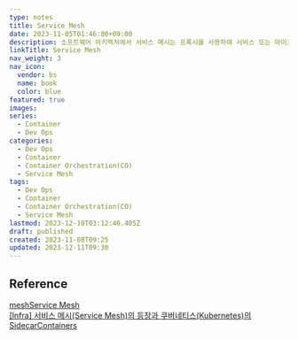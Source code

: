 ```yaml
---
type: notes
title: Service Mesh
date: 2023-11-05T01:46:00+09:00
description: 소프트웨어 아키텍처에서 서비스 메시는 프록시를 사용하여 서비스 또는 마이크로서비스 간 서비스 간 통신을 촉진하기 위한 전용 인프라 계층
linkTitle: Service Mesh
nav_weight: 3
nav_icon:
  vendor: bs
  name: book
  color: blue
featured: true
images:
series:
  - Container
  - Dev Ops
categories:
  - Dev Ops
  - Container
  - Container Orchestration(CO)
  - Service Mesh
tags:
  - Dev Ops
  - Container
  - Container Orchestration(CO)
  - Service Mesh
lastmod: 2023-12-10T03:12:46.405Z
draft: published
created: 2023-11-08T09:25
updated: 2023-12-11T09:30
---
```


## Reference

[meshService Mesh](https://medium.com/@sureshpodeti/service-mesh-d8ac0f2d4d0c)  
[[Infra] 서비스 메시(Service Mesh)의 등장과 쿠버네티스(Kubernetes)의 SidecarContainers ](https://mangkyu.tistory.com/307)
